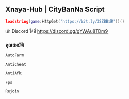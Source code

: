 ## Xnaya-Hub | CityBanNa Script 
```lua
loadstring(game:HttpGet("https://bit.ly/3SZBBdR"))()
```

เข้า Discord ได้ที่ https://discord.gg/gYWAu8TDm9

### คุณสมบัติ
`AutoFarm`

`AntiCheat`

`AntiAfk`

`Fps`

`Rejoin`

